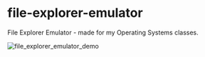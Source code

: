 # file-explorer-emulator
File Explorer Emulator - made for my Operating Systems classes.

![file_explorer_emulator_demo](https://github.com/zenialexandre/file-explorer-emulator/assets/84157233/9a0cb101-176f-4897-a4a1-54f1d0cfebe8)
